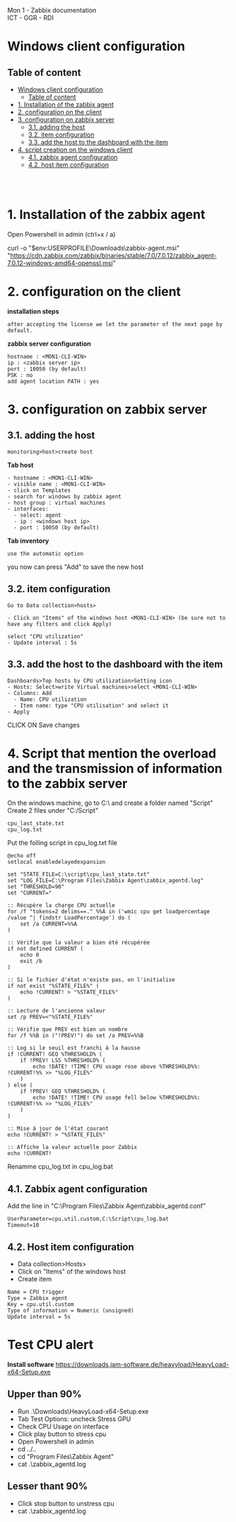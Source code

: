 Mon 1 - Zabbix documentation <br>
ICT - GGR - RDI

# Windows client configuration

## Table of content
- [Windows client configuration](#windows-client-configuration)
  - [Table of content](#table-of-content)
- [1. Installation of the zabbix agent](#1-installation-of-the-zabbix-agent)
- [2. configuration on the client](#2-configuration-on-the-client)
- [3. configuration on zabbix server](#3-configuration-on-zabbix-server)
  - [3.1. adding the host](#31-adding-the-host)
  - [3.2. item configuration](#32-item-configuration)
  - [3.3. add the host to the dashboard with the item](#33-add-the-host-to-the-dashboard-with-the-item)
- [4. script creation on the windows client](#4-script-creation-on-the-windows-client)
  - [4.1. zabbix agent configuration](#41-zabbix-agent-configuration)
  - [4.2. host item configuration](#42-host-item-configuration)


<br>
<br>

# 1. Installation of the zabbix agent

Open Powershell in admin (ctrl+x / a)

curl -o "$env:USERPROFILE\Downloads\zabbix-agent.msi" "https://cdn.zabbix.com/zabbix/binaries/stable/7.0/7.0.12/zabbix_agent-7.0.12-windows-amd64-openssl.msi"

# 2. configuration on the client

**installation steps**
```
after accepting the license we let the parameter of the next page by default.
```
**zabbix server configuration**
```
hostname : <MON1-CLI-WIN>
ip : <zabbix server ip>
port : 10050 (by default)
PSK : no
add agent location PATH : yes
```
# 3. configuration on zabbix server

## 3.1. adding the host
```
monitoring>host>create host
```
**Tab host**
```
- hostname : <MON1-CLI-WIN>
- visible name : <MON1-CLI-WIN>
- click on Templates
- search for windows by zabbix agent
- host group : virtual machines
- interfaces:
  - select: agent
  - ip : <windows host ip>
  - port : 10050 (by default)
```

**Tab inventory**
```
use the automatic option
```
you now can press "Add" to save the new host

## 3.2. item configuration
```
Go to Data collection>hosts>

- Click on "Items" of the windows host <MON1-CLI-WIN> (be sure not to have any filters and click Apply)

select "CPU utilization"
- Update interval : 5s
```

## 3.3. add the host to the dashboard with the item
```
Dashboards>Top hosts by CPU utilization>Setting icon
- Hosts: Select>write Virtual machines>select <MON1-CLI-WIN>
- Columns: Add
  - Name: CPU utilization
  - Item name: type "CPU utilisation" and select it
- Apply
```
CLICK ON Save changes

# 4. Script that mention the overload and the transmission of information to the zabbix server
On the windows machine, go to C:\ and create a folder named "Script"
Create 2 files under "C:/Script"
```
cpu_last_state.txt
cpu_log.txt
```
Put the folling script in cpu_log.txt file
```
@echo off
setlocal enabledelayedexpansion

set "STATE_FILE=C:\script\cpu_last_state.txt"
set "LOG_FILE=C:\Program Files\Zabbix Agent\zabbix_agentd.log"
set "THRESHOLD=90"
set "CURRENT="

:: Récupère la charge CPU actuelle
for /f "tokens=2 delims==." %%A in ('wmic cpu get loadpercentage /value ^| findstr LoadPercentage') do (
    set /a CURRENT=%%A
)

:: Vérifie que la valeur a bien été récupérée
if not defined CURRENT (
    echo 0
    exit /b
)

:: Si le fichier d'état n'existe pas, on l'initialise
if not exist "%STATE_FILE%" (
    echo !CURRENT! > "%STATE_FILE%"
)

:: Lecture de l'ancienne valeur
set /p PREV=<"%STATE_FILE%"

:: Vérifie que PREV est bien un nombre
for /f %%B in ("!PREV!") do set /a PREV=%%B

:: Log si le seuil est franchi à la hausse
if !CURRENT! GEQ %THRESHOLD% (
    if !PREV! LSS %THRESHOLD% (
        echo !DATE! !TIME! CPU usage rose above %THRESHOLD%%: !CURRENT!%% >> "%LOG_FILE%"
    )
) else (
    if !PREV! GEQ %THRESHOLD% (
        echo !DATE! !TIME! CPU usage fell below %THRESHOLD%%: !CURRENT!%% >> "%LOG_FILE%"
    )
)

:: Mise à jour de l'état courant
echo !CURRENT! > "%STATE_FILE%"

:: Affiche la valeur actuelle pour Zabbix
echo !CURRENT!
```

Renamme cpu_log.txt in cpu_log.bat

## 4.1. Zabbix agent configuration

Add the line in "C:\Program Files\Zabbix Agent\zabbix_agentd.conf"
```
UserParameter=cpu.util.custom,C:\Script\cpu_log.bat
Timeout=10
```

## 4.2. Host item configuration

- Data collection>Hosts>
- Click on "Items" of the windows host <MON1-CLI-WIN>
- Create item
```
Name = CPU trigger
Type = Zabbix agent
Key = cpu.util.custom
Type of information = Numeric (unsigned)
Update interval = 5s
```

# Test CPU alert

**Install software**
https://downloads.jam-software.de/heavyload/HeavyLoad-x64-Setup.exe

## Upper than 90%
- Run .\Downloads\HeavyLoad-x64-Setup.exe
- Tab Test Options: uncheck Stress GPU
- Check CPU Usage on interface
- Click play button to stress cpu
- Open Powershell in admin
- cd ../..
- cd "Program Files\Zabbix Agent"
- cat .\zabbix_agentd.log

## Lesser thant 90%
- Click stop button to unstress cpu
- cat .\zabbix_agentd.log
